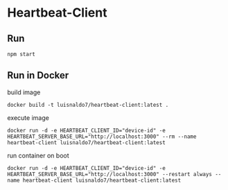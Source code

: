 # Heartbeat-Client

## Run

    npm start

## Run in Docker

build image

    docker build -t luisnaldo7/heartbeat-client:latest .

execute image

    docker run -d -e HEARTBEAT_CLIENT_ID="device-id" -e HEARTBEAT_SERVER_BASE_URL="http://localhost:3000" --rm --name heartbeat-client luisnaldo7/heartbeat-client:latest

run container on boot

    docker run -d -e HEARTBEAT_CLIENT_ID="device-id" -e HEARTBEAT_SERVER_BASE_URL="http://localhost:3000" --restart always --name heartbeat-client luisnaldo7/heartbeat-client:latest

    